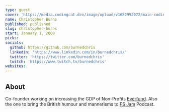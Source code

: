 ```yaml
---
type: guest
cover: 'https://media.codingcat.dev/image/upload/v1682992072/main-codingcatdev-photo/podcast-guest/burnedchris'
name: Christopher Burns
published: published
slug: christopher-burns
start: January 1, 2000
picks:
socials:
  github: https://github.com/burnedchris
  linkedin: 'https://www.linkedin.com/in/burnedchris/'
  twitter: 'https://twitter.com/burnedchris'
  twitch: 'https://www.twitch.tv/burnedchris'
websites:
---
```


## About

Co-founder working on increasing the GDP of Non-Profits [Everfund](https://everfund.io/). Also the one to bring the British humour and mannerisms to [FS Jam](https://fsjam.org/) Podcast.
